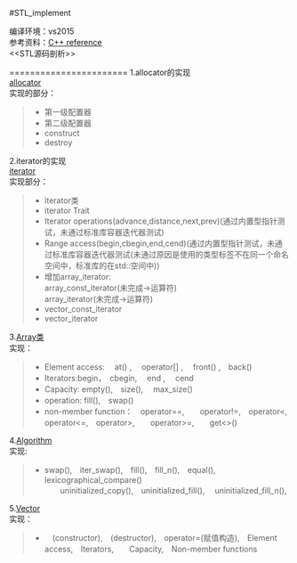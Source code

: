 #STL_implement

编译环境：vs2015 <br>
参考资料：[C++ reference](http://en.cppreference.com/w/)<br>
          \<\<STL源码剖析\>\><br>

=======================
1.allocator的实现<br>
[allocator](https://github.com/scottdwdwdw/STL_implement/tree/master/allocator)<br>
实现的部分：<br>
>* 第一级配置器<br>
>* 第二级配置器<br>
>* construct<br>
>* destroy<br>


2.iterator的实现<br>
[iterator](https://github.com/scottdwdwdw/STL_implement/tree/master/iterator)<br>
实现部分：<br>
>* iterator类<br>
>* iterator Trait<br>
>* Iterator operations(advance,distance,next,prev)(通过内置型指针测试，未通过标准库容器迭代器测试)<br>
>* Range access(begin,cbegin,end,cend)(通过内置型指针测试，未通过标准库容器迭代器测试(未通过原因是使用的类型标签不在同一个命名空间中，标准库的在std::空间中))<br>
>* 增加array_iterator:<br>
          array_const_iterator(未完成->运算符)<br>
          array_iterator(未完成->运算符)<br>
>* vector_const_iterator<br>
>* vector_iterator<br>
         

3.[Array类](https://github.com/scottdwdwdw/STL_implement/tree/master/array)<br>
实现：<br>
>* Element access: 　at() , 　operator[] ,　 front() ,　back() <br>
>* Iterators:begin，　cbegin, 　end , 　cend  <br>
>* Capacity: empty(),　size(), 　max_size()<br>
>* operation: fill(),　swap()<br>
>* non-member function：　operator==,　　operator!=,　operator<,　operator<=,　operator>,　　operator>=,　　get<>()<br>

4.[Algorithm](https://github.com/scottdwdwdw/STL_implement/blob/master/Algorithm/Algorithm.h)<br>
实现:
<br>
>* swap(),　iter_swap(),　fill(),　fill_n(),　equal(),　lexicographical_compare()<br>
　　uninitialized_copy(),　uninitialized_fill(), 　uninitialized_fill_n(),　

5.[Vector](https://github.com/scottdwdwdw/STL_implement/blob/master/vector/Vector.h)<br>
实现：<br>
>* 　(constructor),　(destructor),　operator=(赋值构造),　Element access,　Iterators,　　Capacity,　Non-member functions
